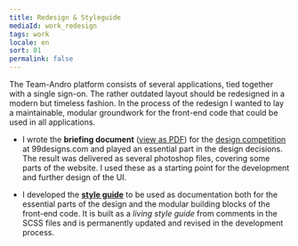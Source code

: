```yaml
---
title: Redesign & Styleguide
mediaId: work_redesign
tags: work
locale: en
sort: 01
permalink: false
---
```

The Team-Andro platform consists of several applications, tied together with a single sign-on. The rather outdated layout should be redesigned in a modern but timeless fashion. In the process of the redesign I wanted to lay a maintainable, modular groundwork for the front-end code that could be used in all applications.

* I wrote the **briefing document** ([view as PDF](/files/TEAM-ANDRO-Redesign-99designs.pdf)) for the [design competition](https://99designs.de/web-design/contests/almost-flat-design-bodybuilding-fitness-website-needed-766868) at 99designs.com and played an essential part in the design decisions. The result was delivered as several photoshop files, covering some parts of the website. I used these as a starting point for the development and further design of the UI.

* I developed the **[style guide](https://www.team-andro.com/static/_styleguide/)** to be used as documentation both for the essential parts of the design and the modular building blocks of the front-end code. It is built as a <i>living style guide</i> from comments in the SCSS files and is permanently updated and revised in the development process.
